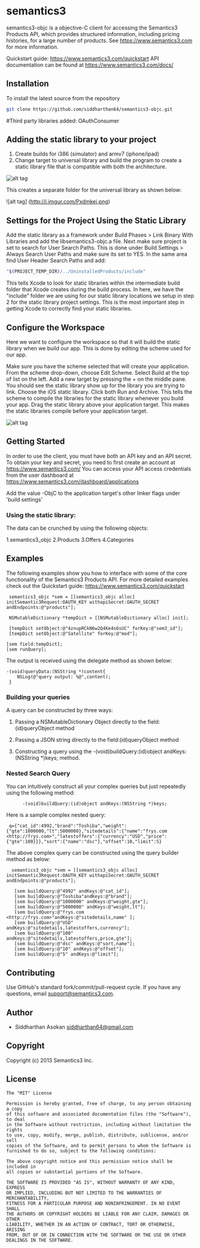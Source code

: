 # semantics3
semantics3-objc is a objective-C client for accessing the Semantics3 Products API, which provides structured information, including pricing histories, for a large number of products.
See https://www.semantics3.com for more information.

Quickstart guide: https://www.semantics3.com/quickstart
API documentation can be found at https://www.semantics3.com/docs/

## Installation
To install the latest source from the repository

```bash
git clone https://github.com/siddharthan64/semantics3-objc.git

```

#Third party libraries added:
OAuthConsumer

## Adding the static library to your project
1. Create builds for i386 (simulator) and armv7 (iphone/ipad)
2. Change target to universal library and build the program to create a static library file that is compatible with both the architecture.

![alt tag](http://i.imgur.com/4Ejux45.png)

This creates a separate folder for the universal library as shown below:

![alt tag] (http://i.imgur.com/Pxdmkej.png)



## Settings for the Project Using the Static Library
Add the static library as a framework under Build Phases > Link Binary With Libraries and add the libsemantics3-objc.a file.
Next make sure project is set to search for User Search Paths. This is done under Build Settings > Always Search User Paths and make sure its set to YES.
In the same area find User Header Search Paths and add:

```bash
"$(PROJECT_TEMP_DIR)/../UninstalledProducts/include"

```
This tells Xcode to look for static libraries within the intermediate build folder that Xcode creates during the build process. In here, we have the "include" folder we are using for our static library locations we setup in step 2 for the static library project settings. This is the most important step in getting Xcode to correctly find your static libraries.

## Configure the Workspace
Here we want to configure the workspace so that it will build the static library when we build our app. This is done by editing the scheme used for our app.

Make sure you have the scheme selected that will create your application.
From the scheme drop-down, choose Edit Scheme.
Select Build at the top of list on the left. Add a new target by pressing the + on the middle pane.
You should see the static library show up for the library you are trying to link. Choose the iOS static library.
Click both Run and Archive. This tells the scheme to compile the libraries for the static library whenever you build your app.
Drag the static library above your application target. This makes the static libraries compile before your application target.


![alt tag](http://i.imgur.com/TFU6lOc.png)

## Getting Started

In order to use the client, you must have both an API key and an API secret. To obtain your key and secret, you need to first create an account at
https://www.semantics3.com/
You can access your API access credentials from the user dashboard at https://www.semantics3.com/dashboard/applications
 
Add the value -ObjC to the application target's other linker flags under 'build settings'
  
### Using the static library:

 The data can be crunched by using the following objects:
 
 1.semantics3_objc
 2.Products
 3.Offers
 4.Categories
 
 

## Examples

The following examples show you how to interface with some of the core functionality of the Semantics3 Products API. For more detailed examples check out the Quickstart guide: https://www.semantics3.com/quickstart


     semantics3_objc *sem = [[semantics3_objc alloc] initSemantic3Request:OAUTH_KEY withapiSecret:OAUTH_SECRET andEndpoints:@"products"];

     NSMutableDictionary *tempDict = [[NSMutableDictionary alloc] init];
    
     [tempDict setObject:@"4znupRCkN6w2Q4Ke4s6sUC" forKey:@"sem3_id"];
     [tempDict setObject:@"Satellite" forKey:@"mod"];
     
    [sem field:tempDict];
    [sem runQuery];
    
The output is received using the delegate method as shown below:

    -(void)queryData:(NSString *)content{
        NSLog(@"query output: %@",content);
     }

### Building your queries
A query can be constructed by three ways:
   
1. Passing a NSMutableDictionary Object directly to the field:(id)queryObject method
    
2. Passing a JSON string directly to the field:(id)queryObject method
    
3. Constructing a query using the -(void)buildQuery:(id)object andKeys:(NSString *)keys; method.
    
    
### Nested Search Query

You can intuitively construct all your complex queries but just repeatedly using the following method:
                     
          -(void)buildQuery:(id)object andKeys:(NSString *)keys;
          
Here is a sample complex nested query:

     q={"cat_id":4992,"brand":"Toshiba","weight":{"gte":1000000,"lt":5000000},"sitedetails":{"name":"frys.com <http://frys.com>","latestoffers":{"currency":"USD","price":{"gte":100}}},"sort":{"name":"dsc"},"offset":10,"limit":5}

The above complex query can be constructed using the query builder method as below:
      
      semantics3_objc *sem = [[semantics3_objc alloc] initSemantic3Request:OAUTH_KEY withapiSecret:OAUTH_SECRET andEndpoints:@"products"];
 
       [sem buildQuery:@"4992" andKeys:@"cat_id"];
       [sem buildQuery:@"Toshiba"andKeys:@"brand"];
       [sem buildQuery:@"1000000" andKeys:@"weight,gte"];
       [sem buildQuery:@"5000000" andKeys:@"weight,lt"];
       [sem buildQuery:@"frys.com <http://frys.com>"andKeys:@"sitedetails,name" ];
       [sem buildQuery:@"USD" andKeys:@"sitedetails,latestoffers,currency"];
       [sem buildQuery:@"100" andKeys:@"sitedetails,latestoffers,price,gte"];
       [sem buildQuery:@"dsc" andKeys:@"sort,name"];
       [sem buildQuery:@"10" andKeys:@"offset"];
       [sem buildQuery:@"5" andKeys:@"limit"];

 

## Contributing
Use GitHub's standard fork/commit/pull-request cycle.  If you have any questions, email <support@semantics3.com>.

## Author

* Siddharthan Asokan <siddharthan64@gmail.com>

## Copyright

Copyright (c) 2013 Semantics3 Inc.

## License

    The "MIT" License
    
    Permission is hereby granted, free of charge, to any person obtaining a copy
    of this software and associated documentation files (the "Software"), to deal
    in the Software without restriction, including without limitation the rights
    to use, copy, modify, merge, publish, distribute, sublicense, and/or sell
    copies of the Software, and to permit persons to whom the Software is
    furnished to do so, subject to the following conditions:
    
    The above copyright notice and this permission notice shall be included in
    all copies or substantial portions of the Software.
    
    THE SOFTWARE IS PROVIDED "AS IS", WITHOUT WARRANTY OF ANY KIND, EXPRESS
    OR IMPLIED, INCLUDING BUT NOT LIMITED TO THE WARRANTIES OF MERCHANTABILITY,
    FITNESS FOR A PARTICULAR PURPOSE AND NONINFRINGEMENT. IN NO EVENT SHALL
    THE AUTHORS OR COPYRIGHT HOLDERS BE LIABLE FOR ANY CLAIM, DAMAGES OR OTHER
    LIABILITY, WHETHER IN AN ACTION OF CONTRACT, TORT OR OTHERWISE, ARISING
    FROM, OUT OF OR IN CONNECTION WITH THE SOFTWARE OR THE USE OR OTHER
    DEALINGS IN THE SOFTWARE.

